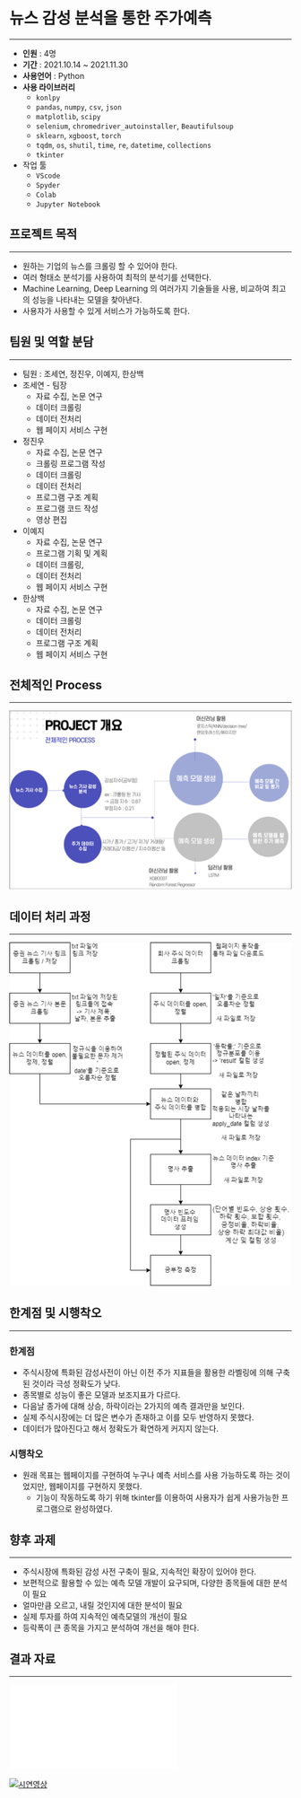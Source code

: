 # 뉴스 감성 분석을 통한 주가예측

---

- **인원** : 4명
- **기간** : 2021.10.14 ~ 2021.11.30
- **사용언어** : Python
- **사용 라이브러리**
    - `konlpy`
    - `pandas`, `numpy`, `csv`, `json`
    - `matplotlib`, `scipy`
    - `selenium`, `chromedriver_autoinstaller`, `Beautifulsoup`
    - `sklearn`, `xgboost`, `torch`
    - `tqdm`, `os`, `shutil`, `time`, `re`, `datetime`, `collections`
    - `tkinter`
- 작업 툴
    - `VScode`
    - `Spyder`
    - `Colab`
    - `Jupyter Notebook`

## 프로젝트 목적

---

- 원하는 기업의 뉴스를 크롤링 할 수 있어야 한다.
- 여러 형태소 분석기를 사용하여 최적의 분석기를 선택한다.
- Machine Learning, Deep Learning 의 여러가지 기술들을 사용, 비교하여 최고의 성능을 나타내는 모델을 찾아낸다.
- 사용자가 사용할 수 있게 서비스가 가능하도록 한다.

## 팀원 및 역할 분담

---

- 팀원 : 조세연, 정진우, 이예지, 한상백
- 조세연 - 팀장
    - 자료 수집, 논문 연구
    - 데이터 크롤링
    - 데이터 전처리
    - 웹 페이지 서비스 구현
- 정진우
    - 자료 수집, 논문 연구
    - 크롤링 프로그램 작성
    - 데이터 크롤링
    - 데이터 전처리
    - 프로그램 구조 계획
    - 프로그램 코드 작성
    - 영상 편집
- 이예지
    - 자료 수집, 논문 연구
    - 프로그램 기획 및 계획
    - 데이터 크롤링,
    - 데이터 전처리
    - 웹 페이지 서비스 구현
- 한상백
    - 자료 수집, 논문 연구
    - 데이터 크롤링
    - 데이터 전처리
    - 프로그램 구조 계획
    - 웹 페이지 서비스 구현

## 전체적인 Process

---

![Untitled](img/Untitled.png)

## 데이터 처리 과정

---

![Untitled](img/Untitled%201.png)

## 한계점 및 시행착오

---

### 한계점

- 주식시장에 특화된 감성사전이 아닌 이전 주가 지표들을 활용한 라벨링에 의해 구축된 것이라 극성 정확도가 낮다.
- 종목별로 성능이 좋은 모델과 보조지표가 다르다.
- 다음날 종가에 대해 상승, 하락이라는 2가지의 예측 결과만을 보인다.
- 실제 주식시장에는 더 많은 변수가 존재하고 이를 모두 반영하지 못했다.
- 데이터가 많아진다고 해서 정확도가 확연하게 커지지 않는다.

### 시행착오

- 원래 목표는 웹페이지를 구현하여 누구나 예측 서비스를 사용 가능하도록 하는 것이었지만, 웹페이지를 구현하지 못했다.
    - 기능이 작동하도록 하기 위해 tkinter를 이용하여 사용자가 쉽게 사용가능한 프로그램으로 완성하였다.

## 향후 과제

---

- 주식시장에 특화된 감성 사전 구축이 필요, 지속적인 확장이 있어야 한다.
- 보편적으로 활용할 수 있는 예측 모델 개발이 요구되며, 다양한 종목들에 대한 분석이 필요
- 얼마만큼 오르고, 내릴 것인지에 대한 분석이 필요
- 실제 투자를 하여 지속적인 예측모델의 개선이 필요
- 등락폭이 큰 종목을 가지고 분석하여 개선을 해야 한다.

## 결과 자료

---


![A-team 결과 ppt](pdf/뉴스%20감성분석을%20통한%20주가예측.pdf)

[![시연영상]()](https://drive.google.com/file/d/1qnK7A0GaMw1zhXHgt26dS85Rou1XlrnY/view?usp=sharing)